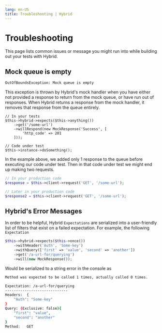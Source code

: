 ```yaml
---
lang: en-US
title: Troubleshooting | Hybrid
---
```


# Troubleshooting

This page lists common issues or message you might run into while building out your tests with Hybrid.

## Mock queue is empty

```bash
OutOfBoundsException: Mock queue is empty
```

This exception is thrown by Hybrid's mock handler when you have either not provided a response to return from the mock queue, or have run out of responses. When Hybrid returns a response from the mock handler, it removes that response from the queue entirely.

```php{4}
// In your tests
$this->hybrid->expects($this->anything())
    ->get('/some-url')
    ->willRespond(new MockResponse('Success', [
        'http_code' => 201
    ]));

// Code under test
$this->instance->doSomething();
```

In the example above, we added only 1 response to the queue before executing our code under test. Then in that code under test we might end up making two requests.

```php 
// In your production code
$response = $this->client->request('GET', '/some-url');

// Later in your production code
$response2 = $this->client->request('GET', '/some-url');
```

## Hybrid's Error Messages

In order to be helpful, Hybrid `Expectations` are serialized into a user-friendly list of filters that exist on a failed expectation. For example, the following `Expectation`

```php
$this->hybrid->expects($this->once())
    ->withHeader('Auth', 'Some-key')
    ->withQuery(['first' => 'value', 'second' => 'another'])
    ->get('/a-url-for/querying')
    ->will(new MockResponse());
```

Would be serialized to a string error in the console as

```bash
Method was expected to be called 1 times, actually called 0 times. 

Expectation: /a-url-for/querying
-----------------------------
Headers:  {
    "Auth": "Some-key"
}
Query: (Exclusive: false){
    "first": "value",
    "second": "another"
}
Method:   GET
```